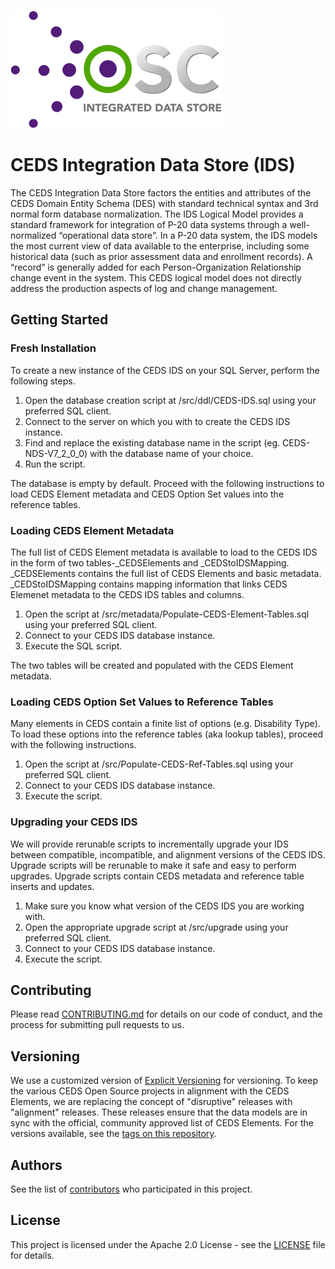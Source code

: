 ![CEDS Integrated Data Store Logo](/res/CEDS-IDS-Logo-Full-Medium.png "CEDS Integrated Data Store")

# CEDS Integration Data Store (IDS)
The CEDS Integration Data Store factors the entities and attributes of the CEDS Domain Entity Schema (DES) with standard technical syntax and 3rd normal form database normalization. The IDS Logical Model provides a standard framework for integration of P-20 data systems through a well-normalized “operational data store”. In a P-20 data system, the IDS models the most current view of data available to the enterprise, including some historical data (such as prior assessment data and enrollment records). A “record” is generally added for each Person-Organization Relationship change event in the system. This CEDS logical model does not directly address the production aspects of log and change management.

## Getting Started

### Fresh Installation

To create a new instance of the CEDS IDS on your SQL Server, perform the following steps.

1. Open the database creation script at /src/ddl/CEDS-IDS.sql using your preferred SQL client. 
2. Connect to the server on which you with to create the CEDS IDS instance.
3. Find and replace the existing database name in the script (eg. CEDS-NDS-V7_2_0_0) with the database name of your choice.
4. Run the script. 

The database is empty by default.  Proceed with the following instructions to load CEDS Element metadata and CEDS Option Set values into the reference tables.

### Loading CEDS Element Metadata

The full list of CEDS Element metadata is available to load to the CEDS IDS in the form of two tables-\_CEDSElements and \_CEDStoIDSMapping.  \_CEDSElements contains the full list of CEDS Elements and basic metadata.  \_CEDStoIDSMapping contains mapping information that links CEDS Elemenet metadata to the CEDS IDS tables and columns.  

1. Open the script at /src/metadata/Populate-CEDS-Element-Tables.sql using your preferred SQL client.
2. Connect to your CEDS IDS database instance. 
3. Execute the SQL script.  

The two tables will be created and populated with the CEDS Element metadata.  

### Loading CEDS Option Set Values to Reference Tables

Many elements in CEDS contain a finite list of options (e.g. Disability Type).  To load these options into the reference tables (aka lookup tables), proceed with the following instructions. 

1. Open the script at /src/Populate-CEDS-Ref-Tables.sql using your preferred SQL client.
2. Connect to your CEDS IDS database instance.
3. Execute the script.

### Upgrading your CEDS IDS

We will provide rerunable scripts to incrementally upgrade your IDS between compatible, incompatible, and alignment versions of the CEDS IDS.  Upgrade scripts will be rerunable to make it safe and easy to perform upgrades.  Upgrade scripts contain CEDS metadata and reference table inserts and updates.

1. Make sure you know what version of the CEDS IDS you are working with.  
2. Open the appropriate upgrade script at /src/upgrade using your preferred SQL client.
3. Connect to your CEDS IDS database instance.
4. Execute the script. 

## Contributing

Please read [CONTRIBUTING.md]() for details on our code of conduct, and the process for submitting pull requests to us.

## Versioning

We use a customized version of [Explicit Versioning](https://github.com/exadra37-versioning/explicit-versioning) for versioning.  To keep the various CEDS Open Source projects in alignment with the CEDS Elements, we are replacing the concept of "disruptive" releases with "alignment" releases.  These releases ensure that the data models are in sync with the official, community approved list of CEDS Elements.  For the versions available, see the [tags on this repository](https://github.com/CEDStandards/CEDS-IDS/tags). 

## Authors

See the list of [contributors](https://github.com/your/project/contributors) who participated in this project.

## License

This project is licensed under the Apache 2.0 License - see the [LICENSE](LICENSE) file for details.
